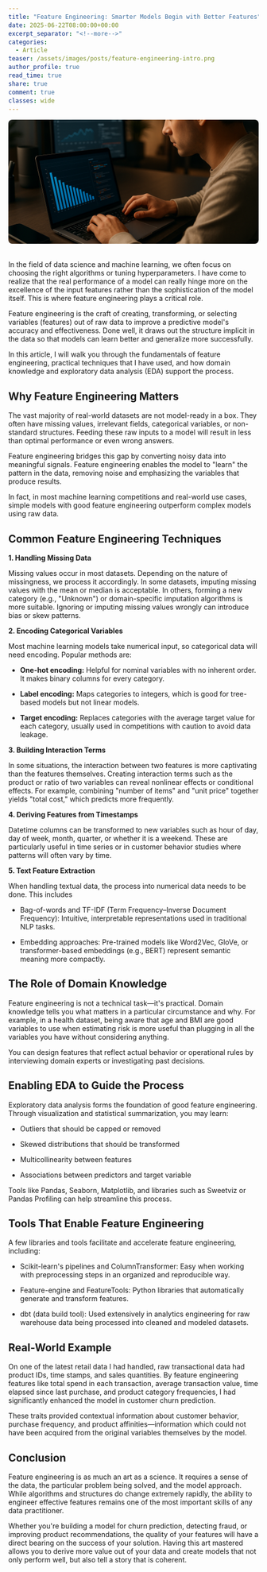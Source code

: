 ```yaml
---
title: "Feature Engineering: Smarter Models Begin with Better Features"
date: 2025-06-22T08:00:00+00:00
excerpt_separator: "<!--more-->"
categories:
  - Article
teaser: /assets/images/posts/feature-engineering-intro.png
author_profile: true
read_time: true
share: true
comment: true
classes: wide
---
```


<img src="/assets/images/posts/feature-engineering-intro.png" 
     alt="Smarter models begin with better features" 
     style="width: 100%; height: 250px; object-fit: cover; border-radius: 8px; margin-bottom: 1rem;" />


In the field of data science and machine learning, we often focus on choosing the right algorithms or tuning hyperparameters. I have come to realize that the real performance of a model can really hinge more on the excellence of the input features rather than the sophistication of the model itself. This is where feature engineering plays a critical role.

<!--more-->
Feature engineering is the craft of creating, transforming, or selecting variables (features) out of raw data to improve a predictive model's accuracy and effectiveness. Done well, it draws out the structure implicit in the data so that models can learn better and generalize more successfully.

In this article, I will walk you through the fundamentals of feature engineering, practical techniques that I have used, and how domain knowledge and exploratory data analysis (EDA) support the process.

## Why Feature Engineering Matters
The vast majority of real-world datasets are not model-ready in a box. They often have missing values, irrelevant fields, categorical variables, or non-standard structures. Feeding these raw inputs to a model will result in less than optimal performance or even wrong answers.

Feature engineering bridges this gap by converting noisy data into meaningful signals. Feature engineering enables the model to "learn" the pattern in the data, removing noise and emphasizing the variables that produce results.

In fact, in most machine learning competitions and real-world use cases, simple models with good feature engineering outperform complex models using raw data.

## Common Feature Engineering Techniques

**1. Handling Missing Data**

Missing values occur in most datasets. Depending on the nature of missingness, we process it accordingly. In some datasets, imputing missing values with the mean or median is acceptable. In others, forming a new category (e.g., "Unknown") or domain-specific imputation algorithms is more suitable. Ignoring or imputing missing values wrongly can introduce bias or skew patterns.

**2. Encoding Categorical Variables**

Most machine learning models take numerical input, so categorical data will need encoding. Popular methods are:

- **One-hot encoding:** Helpful for nominal variables with no inherent order. It makes binary columns for every category.

- **Label encoding:** Maps categories to integers, which is good for tree-based models but not linear models.

- **Target encoding:** Replaces categories with the average target value for each category, usually used in competitions with caution to avoid data leakage.

**3. Building Interaction Terms**

In some situations, the interaction between two features is more captivating than the features themselves. Creating interaction terms such as the product or ratio of two variables can reveal nonlinear effects or conditional effects. For example, combining "number of items" and "unit price" together yields "total cost," which predicts more frequently.

**4. Deriving Features from Timestamps**

Datetime columns can be transformed to new variables such as hour of day, day of week, month, quarter, or whether it is a weekend. These are particularly useful in time series or in customer behavior studies where patterns will often vary by time.

**5. Text Feature Extraction**

When handling textual data, the process into numerical data needs to be done. This includes

- Bag-of-words and TF-IDF (Term Frequency–Inverse Document Frequency): Intuitive, interpretable representations used in traditional NLP tasks.

- Embedding approaches: Pre-trained models like Word2Vec, GloVe, or transformer-based embeddings (e.g., BERT) represent semantic meaning more compactly.

## The Role of Domain Knowledge
Feature engineering is not a technical task—it's practical. Domain knowledge tells you what matters in a particular circumstance and why. For example, in a health dataset, being aware that age and BMI are good variables to use when estimating risk is more useful than plugging in all the variables you have without considering anything.

You can design features that reflect actual behavior or operational rules by interviewing domain experts or investigating past decisions.

## Enabling EDA to Guide the Process
Exploratory data analysis forms the foundation of good feature engineering. Through visualization and statistical summarization, you may learn:

- Outliers that should be capped or removed

- Skewed distributions that should be transformed

- Multicollinearity between features

- Associations between predictors and target variable

Tools like Pandas, Seaborn, Matplotlib, and libraries such as Sweetviz or Pandas Profiling can help streamline this process.

## Tools That Enable Feature Engineering
A few libraries and tools facilitate and accelerate feature engineering, including:

- Scikit-learn's pipelines and ColumnTransformer: Easy when working with preprocessing steps in an organized and reproducible way.

- Feature-engine and FeatureTools: Python libraries that automatically generate and transform features.

- dbt (data build tool): Used extensively in analytics engineering for raw warehouse data being processed into cleaned and modeled datasets.

## Real-World Example
On one of the latest retail data I had handled, raw transactional data had product IDs, time stamps, and sales quantities. By feature engineering features like total spend in each transaction, average transaction value, time elapsed since last purchase, and product category frequencies, I had significantly enhanced the model in customer churn prediction.

These traits provided contextual information about customer behavior, purchase frequency, and product affinities—information which could not have been acquired from the original variables themselves by the model. 

## Conclusion
Feature engineering is as much an art as a science. It requires a sense of the data, the particular problem being solved, and the model approach. While algorithms and structures do change extremely rapidly, the ability to engineer effective features remains one of the most important skills of any data practitioner.

Whether you're building a model for churn prediction, detecting fraud, or improving product recommendations, the quality of your features will have a direct bearing on the success of your solution. Having this art mastered allows you to derive more value out of your data and create models that not only perform well, but also tell a story that is coherent.